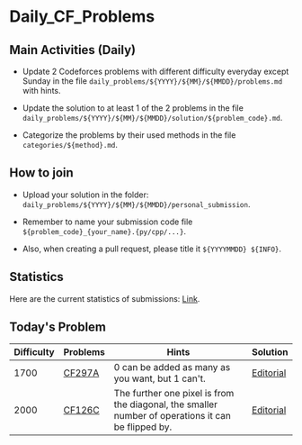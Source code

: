 # Daily_CF_Problems

## Main Activities (Daily)

- Update 2 Codeforces problems with different difficulty everyday except Sunday in the file `daily_problems/${YYYY}/${MM}/${MMDD}/problems.md` with hints.

- Update the solution to at least 1 of the 2 problems in the file `daily_problems/${YYYY}/${MM}/${MMDD}/solution/${problem_code}.md`.

- Categorize the problems by their used methods in the file `categories/${method}.md`.

## How to join

- Upload your solution in the folder: `daily_problems/${YYYY}/${MM}/${MMDD}/personal_submission`.

- Remember to name your submission code file `${problem_code}_{your_name}.{py/cpp/...}`.

- Also, when creating a pull request, please title it `${YYYYMMDD} ${INFO}`.

## Statistics

Here are the current statistics of submissions: [Link](https://yawn-sean.github.io/Daily_CF_Problems/#).

## Today's Problem

| Difficulty | Problems | Hints | Solution |
| ---------- | -------- | ----- | -------- |
| 1700 | [CF297A](https://codeforces.com/problemset/problem/297/A) | $0$ can be added as many as you want, but $1$ can't. | [Editorial](https://github.com/Yawn-Sean/Daily_CF_Problems/blob/main/daily_problems/2024/12/1204/solution/cf297a.md) |
| 2000 | [CF126C](https://codeforces.com/problemset/problem/126/C) | The further one pixel is from the diagonal, the smaller number of operations it can be flipped by. | [Editorial](https://github.com/Yawn-Sean/Daily_CF_Problems/blob/main/daily_problems/2024/12/1204/solution/cf126c.md) |